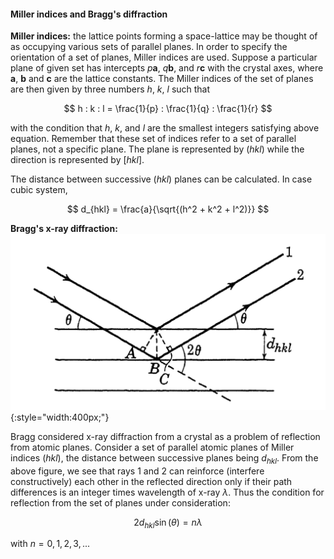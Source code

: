 #### Miller indices and Bragg's diffraction

**Miller indices:** the lattice points forming a space-lattice may be thought of as occupying various sets of parallel planes. In order to specify the orientation of a set of planes, Miller indices are used. Suppose a particular plane of given set has intercepts $p\textbf{a}$, $q\textbf{b}$, and $r\textbf{c}$ with the crystal axes, where $\textbf{a}$, $\textbf{b}$ and $\textbf{c}$ are the lattice constants. The Miller indices of the set of planes are then given by three numbers $h$, $k$, $l$ such that 

$$ h : k : l = \frac{1}{p}  : \frac{1}{q}  : \frac{1}{r}  $$   

with the condition that $h$, $k$, and $l$ are the smallest integers satisfying above equation. Remember that these set of indices refer to a set of parallel planes, not a specific plane. The plane is represented by $(hkl)$ while the direction is represented by $[hkl]$. 

The distance between successive $(hkl)$ planes can be calculated. In case cubic system, 

$$ d_{hkl} = \frac{a}{\sqrt{(h^2 + k^2 + l^2)}} $$ 

**Bragg's x-ray diffraction:**  
![Bragg x-ray diffraction](../img/bragg-diffraction.png){:style="width:400px;"}  

Bragg considered x-ray diffraction from a crystal as a problem of reflection from atomic planes. Consider a set of parallel atomic planes of Miller indices $(hkl)$, the distance between successive planes being $d_{hkl}$. From the above figure, we see that rays 1 and 2 can reinforce (interfere constructively) each other in the reflected direction only if their path differences is an integer times wavelength of x-ray $\lambda$. Thus the condition for reflection from the set of planes under consideration: 

$$ 2 d_{hkl} \sin(\theta) = n \lambda  $$ 

with $n = 0, 1, 2, 3, ...$
